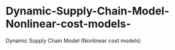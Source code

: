 # Dynamic-Supply-Chain-Model-Nonlinear-cost-models-
Dynamic Supply Chain Model (Nonlinear cost models)
